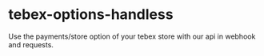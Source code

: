 # tebex-options-handless
Use the payments/store option of your tebex store with our api in webhook and requests.

